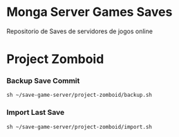 # Monga Server Games Saves
Repositorio de Saves de servidores de jogos online

# Project Zomboid

### Backup Save Commit
```sh ~/save-game-server/project-zomboid/backup.sh```

### Import Last Save

```sh ~/save-game-server/project-zomboid/import.sh```
